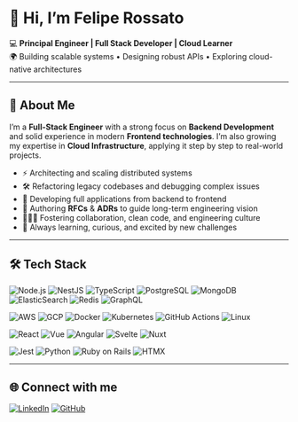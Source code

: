 # 👋 Hi, I’m Felipe Rossato

💻 **Principal Engineer | Full Stack Developer | Cloud Learner**  
🌍 Building scalable systems • Designing robust APIs • Exploring cloud-native architectures  

---

## 🚀 About Me
I’m a **Full-Stack Engineer** with a strong focus on **Backend Development** and solid experience in modern **Frontend technologies**. I’m also growing my expertise in **Cloud Infrastructure**, applying it step by step to real-world projects.  

- ⚡ Architecting and scaling distributed systems
- 🛠️ Refactoring legacy codebases and debugging complex issues
- 🔧 Developing full applications from backend to frontend
- 📜 Authoring **RFCs** & **ADRs** to guide long-term engineering vision  
- 🧑‍🤝‍🧑 Fostering collaboration, clean code, and engineering culture  
- 🌱 Always learning, curious, and excited by new challenges  

---

## 🛠️ Tech Stack

<p align="left">
  <!-- Backend & Databases -->
  <img src="https://img.shields.io/badge/Node.js-339933?style=flat&logo=nodedotjs&logoColor=white" alt="Node.js" />
  <img src="https://img.shields.io/badge/NestJS-E0234E?style=flat&logo=nestjs&logoColor=white" alt="NestJS" />
  <img src="https://img.shields.io/badge/TypeScript-3178C6?style=flat&logo=typescript&logoColor=white" alt="TypeScript" />
  <img src="https://img.shields.io/badge/PostgreSQL-4169E1?style=flat&logo=postgresql&logoColor=white" alt="PostgreSQL" />
  <img src="https://img.shields.io/badge/MongoDB-47A248?style=flat&logo=mongodb&logoColor=white" alt="MongoDB" />
  <img src="https://img.shields.io/badge/ElasticSearch-005571?style=flat&logo=elasticsearch&logoColor=white" alt="ElasticSearch" />
  <img src="https://img.shields.io/badge/Redis-DC382D?style=flat&logo=redis&logoColor=white" alt="Redis" />
  <img src="https://img.shields.io/badge/GraphQL-E10098?style=flat&logo=graphql&logoColor=white" alt="GraphQL" />
</p>

<p align="left">
  <!-- Cloud & DevOps -->
  <img src="https://img.shields.io/badge/AWS-232F3E?style=flat&logo=amazonaws&logoColor=white" alt="AWS" />
  <img src="https://img.shields.io/badge/GCP-4285F4?style=flat&logo=googlecloud&logoColor=white" alt="GCP" />
  <img src="https://img.shields.io/badge/Docker-2496ED?style=flat&logo=docker&logoColor=white" alt="Docker" />
  <img src="https://img.shields.io/badge/Kubernetes-326CE5?style=flat&logo=kubernetes&logoColor=white" alt="Kubernetes" />
  <img src="https://img.shields.io/badge/GitHub Actions-2088FF?style=flat&logo=githubactions&logoColor=white" alt="GitHub Actions" />
  <img src="https://img.shields.io/badge/Linux-FCC624?style=flat&logo=linux&logoColor=black" alt="Linux" />
</p>

<p align="left">
  <!-- Frontend -->
  <img src="https://img.shields.io/badge/React-20232A?style=flat&logo=react&logoColor=61DAFB" alt="React" />
  <img src="https://img.shields.io/badge/Vue.js-35495E?style=flat&logo=vuedotjs&logoColor=4FC08D" alt="Vue" />
  <img src="https://img.shields.io/badge/Angular-DD0031?style=flat&logo=angular&logoColor=white" alt="Angular" />
  <img src="https://img.shields.io/badge/Svelte-FF3E00?style=flat&logo=svelte&logoColor=white" alt="Svelte" />
  <img src="https://img.shields.io/badge/Nuxt-00C58E?style=flat&logo=nuxtdotjs&logoColor=white" alt="Nuxt" />
</p>

<p align="left">
  <!-- Testing & Others -->
  <img src="https://img.shields.io/badge/Jest-C21325?style=flat&logo=jest&logoColor=white" alt="Jest" />
  <img src="https://img.shields.io/badge/Python-3776AB?style=flat&logo=python&logoColor=white" alt="Python" />
  <img src="https://img.shields.io/badge/Rails-CC0000?style=flat&logo=rubyonrails&logoColor=white" alt="Ruby on Rails" />
  <img src="https://img.shields.io/badge/HTMX-336699?style=flat&logo=htmx&logoColor=white" alt="HTMX" />
</p>

---

## 🌐 Connect with me

<p align="left">
  <a href="https://linkedin.com/in/feliperossato"><img src="https://img.shields.io/badge/LinkedIn-0077B5?style=flat&logo=linkedin&logoColor=white" alt="LinkedIn" /></a>
  <a href="https://github.com/FelipeRossato"><img src="https://img.shields.io/badge/GitHub-100000?style=flat&logo=github&logoColor=white" alt="GitHub" /></a>
</p>

